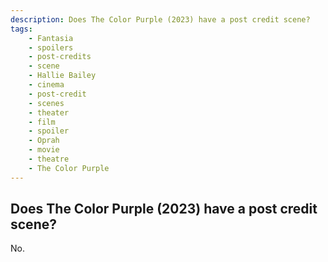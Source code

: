 ```yaml
---
description: Does The Color Purple (2023) have a post credit scene?
tags: 
    - Fantasia
    - spoilers
    - post-credits
    - scene
    - Hallie Bailey
    - cinema
    - post-credit
    - scenes
    - theater
    - film
    - spoiler
    - Oprah
    - movie
    - theatre
    - The Color Purple
---
```


## Does The Color Purple (2023) have a post credit scene?

No.
